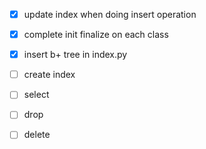 - [x] update index when doing insert operation
- [x] complete init finalize on each class
- [x] insert b+ tree in index.py
- [ ] create index
- [ ] select
- [ ] drop
- [ ] delete

